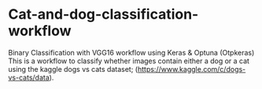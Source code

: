 # Cat-and-dog-classification-workflow
Binary Classification with VGG16 workflow using Keras & Optuna (Otpkeras)
This is a workflow to classify whether images contain either a dog or a cat using the kaggle dogs vs cats dataset; (https://www.kaggle.com/c/dogs-vs-cats/data). 
